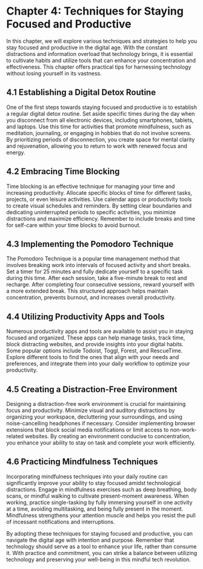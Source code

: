 Chapter 4: Techniques for Staying Focused and Productive
========================================================

In this chapter, we will explore various techniques and strategies to help you stay focused and productive in the digital age. With the constant distractions and information overload that technology brings, it is essential to cultivate habits and utilize tools that can enhance your concentration and effectiveness. This chapter offers practical tips for harnessing technology without losing yourself in its vastness.

4.1 Establishing a Digital Detox Routine
----------------------------------------

One of the first steps towards staying focused and productive is to establish a regular digital detox routine. Set aside specific times during the day when you disconnect from all electronic devices, including smartphones, tablets, and laptops. Use this time for activities that promote mindfulness, such as meditation, journaling, or engaging in hobbies that do not involve screens. By prioritizing periods of disconnection, you create space for mental clarity and rejuvenation, allowing you to return to work with renewed focus and energy.

4.2 Embracing Time Blocking
---------------------------

Time blocking is an effective technique for managing your time and increasing productivity. Allocate specific blocks of time for different tasks, projects, or even leisure activities. Use calendar apps or productivity tools to create visual schedules and reminders. By setting clear boundaries and dedicating uninterrupted periods to specific activities, you minimize distractions and maximize efficiency. Remember to include breaks and time for self-care within your time blocks to avoid burnout.

4.3 Implementing the Pomodoro Technique
---------------------------------------

The Pomodoro Technique is a popular time management method that involves breaking work into intervals of focused activity and short breaks. Set a timer for 25 minutes and fully dedicate yourself to a specific task during this time. After each session, take a five-minute break to rest and recharge. After completing four consecutive sessions, reward yourself with a more extended break. This structured approach helps maintain concentration, prevents burnout, and increases overall productivity.

4.4 Utilizing Productivity Apps and Tools
-----------------------------------------

Numerous productivity apps and tools are available to assist you in staying focused and organized. These apps can help manage tasks, track time, block distracting websites, and provide insights into your digital habits. Some popular options include Todoist, Toggl, Forest, and RescueTime. Explore different tools to find the ones that align with your needs and preferences, and integrate them into your daily workflow to optimize your productivity.

4.5 Creating a Distraction-Free Environment
-------------------------------------------

Designing a distraction-free work environment is crucial for maintaining focus and productivity. Minimize visual and auditory distractions by organizing your workspace, decluttering your surroundings, and using noise-cancelling headphones if necessary. Consider implementing browser extensions that block social media notifications or limit access to non-work-related websites. By creating an environment conducive to concentration, you enhance your ability to stay on task and complete your work efficiently.

4.6 Practicing Mindfulness Techniques
-------------------------------------

Incorporating mindfulness techniques into your daily routine can significantly improve your ability to stay focused amidst technological distractions. Engage in mindfulness exercises such as deep breathing, body scans, or mindful walking to cultivate present-moment awareness. When working, practice single-tasking by fully immersing yourself in one activity at a time, avoiding multitasking, and being fully present in the moment. Mindfulness strengthens your attention muscle and helps you resist the pull of incessant notifications and interruptions.

By adopting these techniques for staying focused and productive, you can navigate the digital age with intention and purpose. Remember that technology should serve as a tool to enhance your life, rather than consume it. With practice and commitment, you can strike a balance between utilizing technology and preserving your well-being in this mindful tech revolution.
